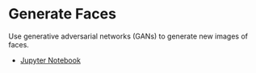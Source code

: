 # Generate Faces


Use generative adversarial networks (GANs) to generate new images of faces.
*	[Jupyter Notebook](https://nbviewer.jupyter.org/github/vgkortsas/Online_courses/blob/master/Udacity_Deep_Learning_Nanodegree/Generate_Faces/dlnd_face_generation.ipynb)


